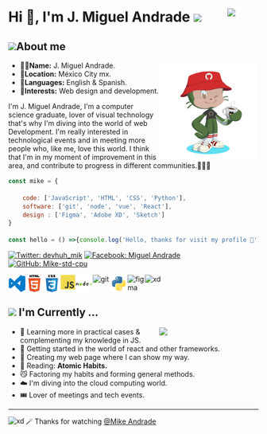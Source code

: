 <p><h1> Hi 👋, I'm J. Miguel Andrade  <img src="https://monophy.com/media/32LbFsJtCwTf9wOM9m/monophy.gif" width="55"><img align="right" src="https://media4.giphy.com/media/lRLzrbhmh5pFf4jOga/giphy.gif?cid=790b761188135dd5b93687b4cbea8040f3c8c63896cfa43a&rid=giphy.gif&ct=s" width="63"></h1> </p>

<h2><img src= "https://media3.giphy.com/media/KDPgrtu0QlkjDP9mj4/giphy.gif?cid=ecf05e47jur46zl7n3wjzo5hm0hcv06g6gslcgmfs5bjum4r&rid=giphy.gif&ct=s" width="40">About me</h2>

<img align='right' src="https://raw.githubusercontent.com/Mike-std-cpu/Mike-std-cpu/main/img/octocat-1663991304978.png" width="200">

* 👨‍🚀**Name:** J. Miguel Andrade.
* 📍**Location:** México City mx.
* 🙊**Languages:** English & Spanish.
* 🎯**Interests:** Web design and development.

<p>
    I'm J. Miguel Andrade, I'm a computer science graduate, lover of visual technology that's why I'm diving into the world of web Development. I'm really interested in technological events and in meeting more people who, like me, love this world. I think that I'm in my moment of improvement in this area, and contribute to progress in different communities.🫡🚀✨
    
</p>

````javascript
const mike = {

    code: ['JavaScript', 'HTML', 'CSS', 'Python'],
    software: ['git', 'node', 'vue', 'React'],
    design : ['Figma', 'Adobe XD', 'Sketch']
}

const hello = () =>{console.log('Hello, thanks for visit my profile 🙂')} 
````

[![Twitter: devhuh_mik](https://img.shields.io/twitter/follow/devhuh_mik?style=social)](https://twitter.com/devhuh_mik)
[![Facebook: Miguel Andrade](https://img.shields.io/badge/Miguel%20Andrade-Profile-9cf?style=appveyor)](https://www.facebook.com/jose.m.drew.09/)
[![GitHub: Mike-std-cpu](https://img.shields.io/github/followers/Mike-std-cpu?style=social)](https://github.com/Mike-std-cpu)

<div>
    
<img align="left" alt="vsc" width="35" height="35" src="https://raw.githubusercontent.com/StewartGF/StewartGF/master/images/vscode.gif">
 
<img align="left" alt="html5" width="35" height="35" src="https://raw.githubusercontent.com/devicons/devicon/master/icons/html5/html5-original-wordmark.svg" />
 
<img align="left" alt="css3" width="35px" height="35" src="https://raw.githubusercontent.com/devicons/devicon/master/icons/css3/css3-original-wordmark.svg" />
 
<img  align="left" alt="javascript" width="30" height="30" src="https://raw.githubusercontent.com/devicons/devicon/master/icons/javascript/javascript-original.svg" />
 
<img align="left" alt="nodejs" width="35" height="35" src="https://raw.githubusercontent.com/devicons/devicon/master/icons/nodejs/nodejs-original-wordmark.svg" />

<img align="left" alt="git" width="35" height="35" src="https://www.vectorlogo.zone/logos/git-scm/git-scm-icon.svg" />

<img align="left" alt="python" width="35" height="35" src="https://raw.githubusercontent.com/devicons/devicon/master/icons/python/python-original.svg" />

<img align="left" alt="figma" width="35" height="35" src="https://www.vectorlogo.zone/logos/figma/figma-icon.svg" />

<img align="left" alt="xd" width="35" height="35" src="https://cdn.worldvectorlogo.com/logos/adobe-xd.svg" />

</div>

<br/><br/>

<p><h2><img src="https://media1.giphy.com/media/WcYnTzdrjQphdu33xs/giphy.gif?cid=ecf05e47811b4whod1df8jvs7i5dxl2r3hl2t7gq2r7noud3&rid=giphy.gif&ct=s" width="35"> I'm Currently ... </h2></p>

<div>
    <img align="right" src="https://media1.giphy.com/media/gHnBLyeYE6hboT3t3o/giphy.gif?cid=790b7611501c732f998a81ed3eee78d0d43df8e84e2c5afa&rid=giphy.gif&ct=s" width="200" >
<ul>
  <li>🚀 Learning more in practical cases & complementing my knowledge in JS.</li>
  <li>🌿 Getting started in the world of react and other frameworks.</li>
  <li>🤩 Creating my web page where I can show my way.</li>
  <li>📕 Reading: <b>Atomic Habits.</b></li>
  <li>😼 Factoring my habits and forming general methods.</li>
  <li>☁️ I'm diving into the cloud computing world.</li>
  <li>🎟️ Lover of meetings and tech events.</li>
</ul>

</div>

---
    
🪄 Thanks for watching [@Mike Andrade](https://github.com/Mike-std-cpu)<img align="left" alt="xd" width="35" height="35" src="https://i.gifer.com/origin/08/089af74235a38edcc7b433321f0a5472_w200.webp" />
